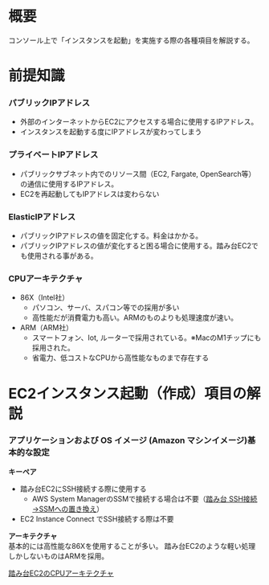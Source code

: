 # 概要
コンソール上で「インスタンスを起動」を実施する際の各種項目を解説する。  

# 前提知識
### パブリックIPアドレス
- 外部のインターネットからEC2にアクセスする場合に使用するIPアドレス。
- インスタンスを起動する度にIPアドレスが変わってしまう

### プライベートIPアドレス
- パブリックサブネット内でのリソース間（EC2, Fargate, OpenSearch等）の通信に使用するIPアドレス。
- EC2を再起動してもIPアドレスは変わらない
  
### ElasticIPアドレス
- パブリックIPアドレスの値を固定化する。料金はかかる。
- パブリックIPアドレスの値が変化すると困る場合に使用する。踏み台EC2でも使用される事がある。

### CPUアーキテクチャ
- 86X（Intel社）
  - パソコン、サーバ、スパコン等での採用が多い
  - 高性能だが消費電力も高い。ARMのものよりも処理速度が速い。
- ARM（ARM社）
  - スマートフォン、Iot, ルーターで採用されている。※MacのM1チップにも採用された。
  - 省電力、低コストなCPUから高性能なものまで存在する

# EC2インスタンス起動（作成）項目の解説
### アプリケーションおよび OS イメージ (Amazon マシンイメージ)基本的な設定

**キーペア**  
- 踏み台EC2にSSH接続する際に使用する
  - AWS System ManagerのSSMで接続する場合は不要（[踏み台 SSH接続→SSMへの置き換え](https://medium.com/eureka-engineering/started-to-use-ssm-session-manager-49dcd1e867a6)）
- EC2 Instance Connect でSSH接続する際は不要

**アーキテクチャ**  
基本的には高性能な86Xを使用することが多い。
踏み台EC2のような軽い処理しかしないものはARMを採用。

[踏み台EC2のCPUアーキテクチャ](https://www.skyarch.net/blog/aws-ec2%E3%81%A7arm64%E3%81%AE%E5%90%91%E3%81%8D%E4%B8%8D%E5%90%91%E3%81%8D%E3%81%AB%E3%81%A4%E3%81%84%E3%81%A6/)

